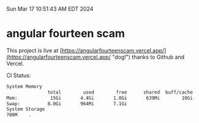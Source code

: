 Sun Mar 17 10:51:43 AM EDT 2024

# angular fourteen scam


This project is live at [https://angularfourteenscam.vercel.app/](https://angularfourteenscam.vercel.app/ "dog!") thanks to Github and Vercel.

CI Status: 

```bash
System Memory
               total        used        free      shared  buff/cache   available
Mem:            15Gi       4.4Gi       1.8Gi       639Mi        10Gi        10Gi
Swap:          8.0Gi       964Mi       7.1Gi
System Storage
700M	.
```
